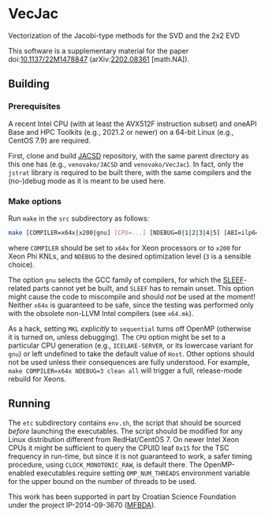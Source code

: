 # VecJac
Vectorization of the Jacobi-type methods for the SVD and the 2x2 EVD

This software is a supplementary material for the paper
doi:[10.1137/22M1478847](https://doi.org/10.1137/22M1478847 "Vectorization of a thread-parallel Jacobi singular value decomposition method")
(arXiv:[2202.08361](https://arxiv.org/abs/2202.08361 "Vectorization of a thread-parallel Jacobi singular value decomposition method") \[math.NA\]).

## Building

### Prerequisites

A recent Intel CPU (with at least the AVX512F instruction subset) and oneAPI Base and HPC Toolkits (e.g., 2021.2 or newer) on a 64-bit Linux (e.g., CentOS 7.9) are required.

First, clone and build [JACSD](https://github.com/venovako/JACSD) repository, with the same parent directory as this one has (e.g., ``venovako/JACSD`` and ``venovako/VecJac``).
In fact, only the ``jstrat`` library is required to be built there, with the same compilers and the (no-)debug mode as it is meant to be used here.

### Make options

Run ``make`` in the ``src`` subdirectory as follows:
```bash
make [COMPILER=x64x|x200|gnu] [CPU=...] [NDEBUG=0|1|2|3|4|5] [ABI=ilp64|lp64] [FPU=precise|strict] [WP=q|l] [MKL=sequential|intel_thread] [SLEEF=/path/to/sleef] [CR_MATH=/path/to/core-math] [all|clean|help]
```
where ``COMPILER`` should be set to ``x64x`` for Xeon processors or to ``x200`` for Xeon Phi KNLs, and ``NDEBUG`` to the desired optimization level (``3`` is a sensible choice).

The option ``gnu`` selects the GCC family of compilers, for which the [SLEEF](https://sleef.org)-related parts cannot yet be built, and ``SLEEF`` has to remain unset.
This option might cause the code to miscompile and should *not* be used at the moment!
Neither ``x64x`` is guaranteed to be safe, since the testing was performed only with the obsolete non-LLVM Intel compilers (see ``x64.mk``).

As a hack, setting ``MKL`` *explicitly* to ``sequential`` turns off OpenMP (otherwise it is turned on, unless debugging).
The ``CPU`` option might be set to a particular CPU generation (e.g., ``ICELAKE-SERVER``, or its lowercase variant for ``gnu``) or left undefined to take the default value of ``Host``.
Other options should not be used unless their consequences are fully understood.
For example, ``make COMPILER=x64x NDEBUG=3 clean all`` will trigger a full, release-mode rebuild for Xeons.

## Running

The ``etc`` subdirectory contains ``env.sh``, the script that should be sourced *before* launching the executables.
The script should be modified for any Linux distribution different from RedHat/CentOS 7.
On newer Intel Xeon CPUs it might be sufficient to query the CPUID leaf ``0x15`` for the TSC frequency in run-time, but since it is not guaranteed to work, a safer timing procedure, using ``CLOCK_MONOTONIC_RAW``, is default there.
The OpenMP-enabled executables require setting ``OMP_NUM_THREADS`` environment variable for the upper bound on the number of threads to be used.

This work has been supported in part by Croatian Science Foundation under the project IP-2014-09-3670 ([MFBDA](https://web.math.pmf.unizg.hr/mfbda/)).
